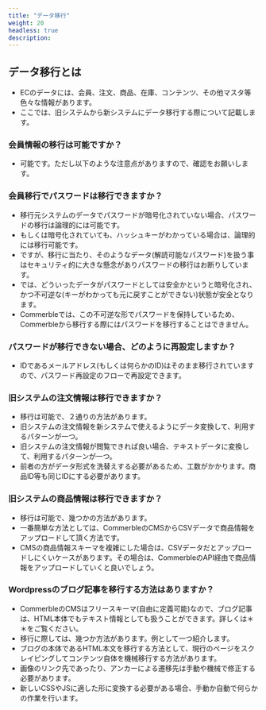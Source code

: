 ```yaml
---
title: "データ移行"
weight: 20
headless: true
description: 
---
```


## データ移行とは

- ECのデータには、会員、注文、商品、在庫、コンテンツ、その他マスタ等色々な情報があります。
- ここでは、旧システムから新システムにデータ移行する際について記載します。

### 会員情報の移行は可能ですか？

- 可能です。ただし以下のような注意点がありますので、確認をお願いします。

### 会員移行でパスワードは移行できますか？

- 移行元システムのデータでパスワードが暗号化されていない場合、パスワードの移行は論理的には可能です。
- もしくは暗号化されていても、ハッシュキーがわかっている場合は、論理的には移行可能です。
- ですが、移行に当たり、そのようなデータ(解読可能なパスワード)を扱う事はセキュリティ的に大きな懸念がありパスワードの移行はお断りしています。
- では、どういったデータがパスワードとしては安全かというと暗号化され、かつ不可逆な(キーがわかっても元に戻すことができない)状態が安全となります。
- Commerbleでは、この不可逆な形でパスワードを保持しているため、Commerbleから移行する際にはパスワードを移行することはできません。

### パスワードが移行できない場合、どのように再設定しますか？

- IDであるメールアドレス(もしくは何らかのID)はそのまま移行されていますので、パスワード再設定のフローで再設定できます。

### 旧システムの注文情報は移行できますか？

- 移行は可能で、２通りの方法があります。
- 旧システムの注文情報を新システムで使えるようにデータ変換して、利用するパターンが一つ。
- 旧システムの注文情報が閲覧できれば良い場合、テキストデータに変換して、利用するパターンが一つ。
- 前者の方がデータ形式を洗替えする必要があるため、工数がかかります。商品ID等も同じIDにする必要があります。

### 旧システムの商品情報は移行できますか？

- 移行は可能で、幾つかの方法があります。
- 一番簡単な方法としては、CommerbleのCMSからCSVデータで商品情報をアップロードして頂く方法です。
- CMSの商品情報スキーマを複雑にした場合は、CSVデータだとアップロードしにくいケースがあります。その場合は、CommerbleのAPI経由で商品情報をアップロードしていくと良いでしょう。

### Wordpressのブログ記事を移行する方法はありますか？

- CommerbleのCMSはフリースキーマ(自由に定義可能)なので、ブログ記事は、HTML本体でもテキスト情報としても扱うことができます。詳しくは＊＊をご覧ください。
- 移行に際しては、幾つか方法があります。例として一つ紹介します。
- ブログの本体であるHTML本文を移行する方法として、現行のページをスクレイピングしてコンテンツ自体を機械移行する方法があります。
- 画像のリンク先であったり、アンカーによる遷移先は手動や機械で修正する必要があります。
- 新しいCSSやJSに適した形に変換する必要がある場合、手動か自動で何らかの作業を行います。
